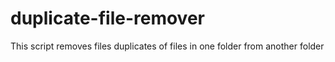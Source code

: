 # duplicate-file-remover
This script removes files duplicates of files in one folder from another folder

